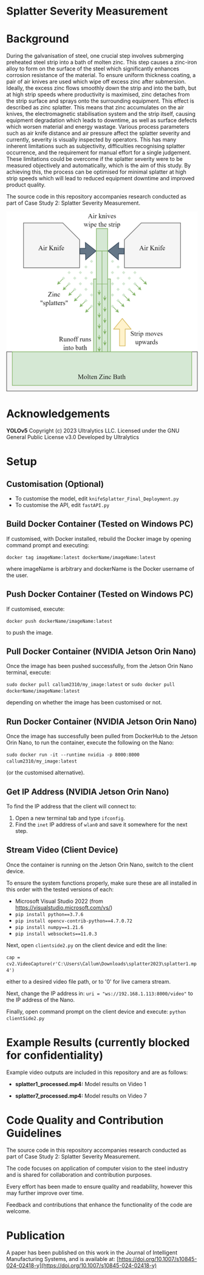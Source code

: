 

# Splatter Severity Measurement



# Background
During the galvanisation of steel, one crucial step involves submerging preheated steel strip into a bath of molten zinc. This step causes a zinc-iron alloy to form on the surface of the steel which significantly enhances corrosion resistance of the material. To ensure uniform thickness coating, a pair of air knives are used which wipe off excess zinc after submersion. Ideally, the excess zinc flows smoothly down the strip and into the bath, but at high strip speeds where productivity is maximised, zinc detaches from the strip surface and sprays onto the surrounding equipment. This effect is described as zinc splatter. This means that zinc accumulates on the air knives, the electromagnetic stabilisation system and the strip itself, causing equipment degradation which leads to downtime, as well as surface defects which worsen material and energy wastage. Various process parameters such as air knife distance and air pressure affect the splatter severity and currently, severity is visually inspected by operators. This has many inherent limitations such as subjectivity, difficulties recognising splatter occurrence, and the requirement for manual effort for a single judgement. These limitations could be overcome if the splatter severity were to be measured objectively and automatically, which is the aim of this study. By achieving this, the process can be optimised for minimal splatter at high strip speeds which will lead to reduced equipment downtime and improved product quality.

The source code in this repository accompanies research conducted as part of Case Study 2: Splatter Severity Measurement.

![Splatter Study Schematic](splatterDiagram.png)

# Acknowledgements

**YOLOv5**
Copyright (c) 2023 Ultralytics LLC. 
Licensed under the GNU General Public License v3.0 
Developed by Ultralytics

# Setup
## Customisation (Optional)

 - To customise the model, edit ```knifeSplatter_Final_Deployment.py ```
 - To customise the API, edit ```fastAPI.py```

## Build Docker Container (Tested on Windows PC)
If customised, with Docker installed, rebuild the Docker image by opening command prompt and executing:

```docker tag imageName:latest dockerName/imageName:latest```

where imageName is arbitrary and dockerName is the Docker username of the user.
## Push Docker Container (Tested on Windows PC)

If customised, execute:

```docker push dockerName/imageName:latest```

to push the image.

## Pull Docker Container (NVIDIA Jetson Orin Nano)

Once the image has been pushed successfully, from the Jetson Orin Nano terminal, execute:

```sudo docker pull callum2310/my_image:latest``` or ```sudo docker pull dockerName/imageName:latest```
   
depending on whether the image has been customised or not.
## Run Docker Container (NVIDIA Jetson Orin Nano)

Once the image has successfully been pulled from DockerHub to the Jetson Orin Nano, to run the container, execute the following on the Nano:

```sudo docker run -it --runtime nvidia -p 8000:8000 callum2310/my_image:latest``` 

(or the customised alternative).

## Get IP  Address (NVIDIA Jetson Orin Nano)
To find the IP address that the client will connect to:

 1. Open a new terminal tab and type ```ifconfig```. 
 2. Find the ```inet``` IP address of ```wlan0``` and save it somewhere for the next step.

## Stream Video (Client Device)

Once the container is running on the Jetson Orin Nano, switch to the client device.

To ensure the system functions properly, make sure these are all installed in this order with the tested versions of each:

 - Microsoft Visual Studio 2022 (from https://visualstudio.microsoft.com/vs/)
 - ```pip install python==3.7.6``` 
 - ```pip install opencv-contrib-python==4.7.0.72```
 - ```pip install numpy==1.21.6```
 - ```pip install websockets==11.0.3```


Next, open ```clientside2.py``` on the client device and edit the line: 

```cap = cv2.VideoCapture(r'C:\Users\Callum\Downloads\splatter2023\splatter1.mp4')``` 

either to a desired video file path, or to '0' for live camera stream.



Next, change the IP address in: ```uri = "ws://192.168.1.113:8000/video"``` to the IP address of the Nano.



Finally, open command prompt on the client device and execute: ```python clientSide2.py```

# Example Results (currently blocked for confidentiality)

Example video outputs are included in this repository and are as follows:

 - **splatter1_processed.mp4:** Model results on Video 1
 
 - **splatter7_processed.mp4:** Model results on Video 7
 

# Code Quality and Contribution Guidelines
The source code in this repository accompanies research conducted as part of Case Study 2: Splatter Severity Measurement. 

The code focuses on application of computer vision to the steel industry and is shared for collaboration and contribution purposes. 

Every effort has been made to ensure quality and readability, however this may further improve over time.

Feedback and contributions that enhance the functionality of the code are welcome.

# Publication

A paper has been published on this work in the Journal of Intelligent Manufacturing Systems, and is available at: [https://doi.org/10.1007/s10845-024-02418-y](https://doi.org/10.1007/s10845-024-02418-y)

